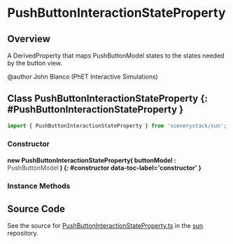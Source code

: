 # PushButtonInteractionStateProperty

## Overview

A DerivedProperty that maps PushButtonModel states to the states needed by the button view.

@author John Blanco (PhET Interactive Simulations)

## Class PushButtonInteractionStateProperty {: #PushButtonInteractionStateProperty }


```js
import { PushButtonInteractionStateProperty } from 'scenerystack/sun';
```
### Constructor

#### new PushButtonInteractionStateProperty( buttonModel : <span style="font-weight: 400; opacity: 80%;">PushButtonModel</span> ) {: #constructor data-toc-label='constructor' }

### Instance Methods





## Source Code

See the source for [PushButtonInteractionStateProperty.ts](https://github.com/phetsims/sun/blob/main/js/buttons/PushButtonInteractionStateProperty.ts) in the [sun](https://github.com/phetsims/sun) repository.
